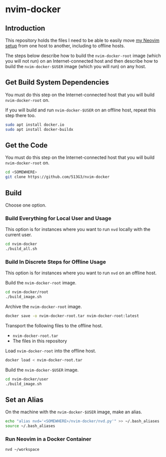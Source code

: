 # nvim-docker

## Introduction

This repository holds the files I need to be able to easily move [my Neovim setup](https://github.com/513G3/kickstart-modular.nvim) from one host to another, including to offline hosts.

The steps below describe how to build the `nvim-docker-root` image (which you will not run) on an Internet-connected host and then describe how to build the `nvim-docker-$USER` image (which you will run) on any host.

## Get Build System Dependencies

You must do this step on the Internet-connected host that you will build `nvim-docker-root` on.

If you will build and run `nvim-docker-$USER` on an offline host, repeat this step there too.

```sh
sudo apt install docker.io
sudo apt install docker-buildx
```

## Get the Code 

You must do this step on the Internet-connected host that you will build `nvim-docker-root` on.

```sh
cd <SOMEWHERE>
git clone https://github.com/513G3/nvim-docker
```

## Build

Choose one option.

### Build Everything for Local User and Usage

This option is for instances where you want to run `nvd` locally with the current user.

```sh
cd nvim-docker
./build_all.sh
```

### Build In Discrete Steps for Offline Usage

This option is for instances where you want to run `nvd` on an offline host.

Build the `nvim-docker-root` image.

```sh
cd nvim-docker/root
./build_image.sh
```

Archive the `nvim-docker-root` image.

```sh
docker save -o nvim-docker-root.tar nvim-docker-root:latest
``` 

Transport the following files to the offline host.

* `nvim-docker-root.tar`
* The files in this repository

Load `nvim-docker-root` into the offline host.

```sh
docker load < nvim-docker-root.tar
``` 

Build the `nvim-docker-$USER` image.

```sh
cd nvim-docker/user
./build_image.sh
```

## Set an Alias

On the machine with the `nvim-docker-$USER` image, make an alias.

```sh
echo "alias nvd='<SOMEWHERE>/nvim-docker/nvd.py'" >> ~/.bash_aliases
source ~/.bash_aliases
```

### Run Neovim in a Docker Container

```sh
nvd ~/workspace
```
